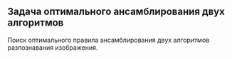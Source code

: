 ## Задача оптимального ансамблирования двух алгоритмов

Поиск оптимального правила ансамблирования двух алгоритмов разпознавания изображения.  